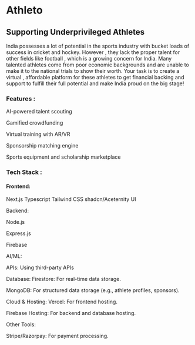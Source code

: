# Athleto

## Supporting Underprivileged Athletes

India possesses a lot of potential in the sports industry with bucket loads of success in cricket and hockey. However , they lack the proper talent for other fields like football , which is a growing concern for India. Many talented athletes come from poor economic backgrounds and are unable to make it to the national trials to show their worth. Your task is to create a virtual , affordable platform for these athletes to get financial backing and support to fulfill their full potential and make India proud on the big stage!


### Features :

AI-powered talent scouting

Gamified crowdfunding

Virtual training with AR/VR

Sponsorship matching engine

Sports equipment and scholarship marketplace


### Tech Stack :
 
#### Frontend:
Next.js
Typescript
Tailwind CSS
shadcn/Aceternity UI

Backend:

Node.js

Express.js

Firebase

AI/ML:

APIs: Using third-party APIs 

Database:
Firestore: For real-time data storage.

MongoDB: For structured data storage (e.g., athlete profiles, sponsors).

Cloud & Hosting:
Vercel: For frontend hosting.

Firebase Hosting: For backend and database hosting.

Other Tools:

Stripe/Razorpay: For payment processing.

